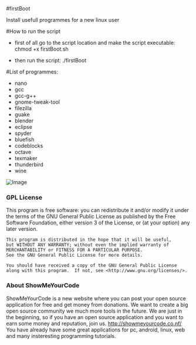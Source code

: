 #firstBoot

Ιnstall usefull programmes for a new linux user 

#How to run the script

* first of all go to the script location and make the script executable:
  chmod +x firstBoot.sh

* then run the script:
  ./firstBoot

#List of programmes:

  * nano
  * gcc
  * gcc-g++
  * gnome-tweak-tool
  * filezilla
  * guake
  * blender
  * eclipse
  * spyder
  * bluefish
  * codeblocks
  * octave
  * texmaker
  * thunderbird
  * wine

  
![Image](http://snf-537850.vm.okeanos.grnet.gr/Screenshot%20from%202014-10-08%2023:05:31.png)


### GPL License

  This program is free software: you can redistribute it and/or modify
    it under the terms of the GNU General Public License as published by
    the Free Software Foundation, either version 3 of the License, or
    (at your option) any later version.

    This program is distributed in the hope that it will be useful,
    but WITHOUT ANY WARRANTY; without even the implied warranty of
    MERCHANTABILITY or FITNESS FOR A PARTICULAR PURPOSE.    
    See the GNU General Public License for more details.

    You should have received a copy of the GNU General Public License
    along with this program.  If not, see <http://www.gnu.org/licenses/>.


    

### About ShowMeYourCode

ShowMeYourCode is a new website where you can post your open source application for free and get money from donations. We want to create a big open source community we much more tools in the future. We are just in the beginning, so if you have an open source application and you want to earn some money and reputation, join us. http://showmeyourcode.co.nf/﻿
You have already have some great applications for pc, android, linux, web and many insteresting programming tutorials. 
